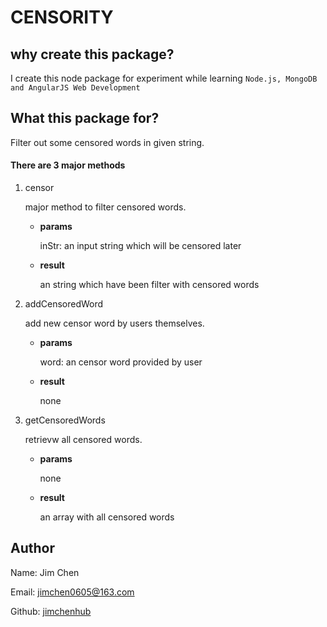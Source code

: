# CENSORITY

## why create this package?

I create this node package for experiment while learning `Node.js, MongoDB and AngularJS Web Development`

## What this package for?

Filter out some censored words in given string.

#### There are 3 major methods

1. censor   

   major method to filter censored words.   
   
   + **params**   
	  
      inStr: an input string which will be censored later   
	
   + **result**   
	   
	  an string which have been filter with censored words   

2. addCensoredWord

   add new censor word by users themselves.  
   
   + **params**   
	  
      word: an censor word provided by user
	
   + **result**   
	
      none 

3. getCensoredWords

   retrievw all censored words.
   
   + **params**   
	  
      none   
	
   + **result**   
	   
	  an array with all censored words

## Author 

Name: Jim Chen

Email: jimchen0605@163.com

Github: [jimchenhub](https://github.com/jimchenhub)